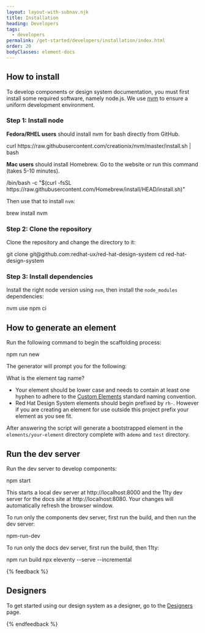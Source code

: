 ```yaml
---
layout: layout-with-subnav.njk
title: Installation
heading: Developers
tags:
  - developers
permalink: /get-started/developers/installation/index.html
order: 20
bodyClasses: element-docs
---
```


## How to install

To develop components or design system documentation, you must first install some required software, namely node.js. We use [nvm](https://github.com/nvm-sh/nvm) to ensure a uniform development environment.

### Step 1: Install node

**Fedora/RHEL users** should install nvm for bash directly from GitHub.

<rh-code-block>
curl https://raw.githubusercontent.com/creationix/nvm/master/install.sh | bash
</rh-code-block>

**Mac users** should install Homebrew. Go to the website or run this command (takes 5-10 minutes).

<rh-code-block>
/bin/bash -c "$(curl -fsSL
https://raw.githubusercontent.com/Homebrew/install/HEAD/install.sh)"
</rh-code-block>

Then use that to install `nvm`:

<rh-code-block>
brew install nvm
</rh-code-block>

### Step 2: Clone the repository

Clone the repository and change the directory to it:

<rh-code-block>
git clone git@github.com:redhat-ux/red-hat-design-system
cd red-hat-design-system
</rh-code-block>

### Step 3: Install dependencies

Install the right node version using `nvm`, then install the `node_modules` dependencies:

<rh-code-block>
nvm use
npm ci
</rh-code-block>

## How to generate an element

Run the following command to begin the scaffolding process:

<rh-code-block>
npm run new
</rh-code-block>

The generator will prompt you for the following:

What is the element tag name?

- Your element should be lower case and needs to contain at least one hyphen to adhere to the [Custom Elements](https://html.spec.whatwg.org/multipage/custom-elements.html) standard naming convention.
- Red Hat Design System elements should begin prefixed by `rh-`.  However if you are creating an element for use outside this project prefix your element as you see fit.

After answering the script will generate a bootstrapped element in the `elements/your-element` directory complete with a`demo` and `test` directory.

## Run the dev server

Run the dev server to develop components:

<rh-code-block>
npm start
</rh-code-block>

This starts a local dev server at http://localhost:8000 and the 11ty dev server for the docs site at http://localhost:8080. Your changes will automatically refresh the browser window.

To run only the components dev server, first run the build, and then run the dev server:

<rh-code-block>
npm-run-dev
</rh-code-block>

To run only the docs dev server, first run the build, then 11ty:

<rh-code-block>
npm run build
npx eleventy --serve --incremental
</rh-code-block>

{% feedback %}
  <h2>Designers</h2>
  <p>To get started using our design system as a designer, go to the <a href="get-started/designers">Designers</a> page.</p>
{% endfeedback %}